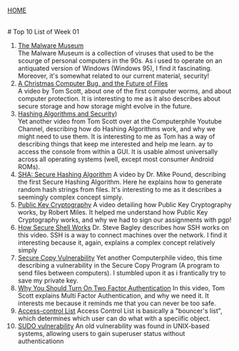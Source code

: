 [HOME](../README.md)

<br>
# Top 10 List of Week 01

1. [The Malware Museum](http://archive.org/details/malwaremuseum)<br>
The Malware Museum is a collection of viruses that used to be the scourge of personal computers in the 90s. As i used to operate on an antiquated version of Windows (Windows 95), I find it fascinating. Moreover, it's somewhat related to our current material, security!
2. [A Christmas Computer Bug, and the Future of Files](https://www.youtube.com/watch?v=kNm-b1UXGTYA)<br>
A video by Tom Scott, about one of the first computer worms, and about computer protection. It is interesting to me as it also describes about secure storage and how storage might evolve in the future. 
3. [Hashing Algorithms and Security](https://www.youtube.com/watch?v=b4b8ktEV4Bg))<br>
Yet another video from Tom Scott over at the Computerphile Youtube Channel, describing how do Hashing Algorithms work, and why we might need to use them. It is interesting to me as Tom has a way of describing things that keep me interested and help me learn.
ay to access the console from within a GUI. It is usable almost universally across all operating systems (well, except most consumer Android ROMs).
4. [SHA: Secure Hashing Algorithm](https://www.youtube.com/watch?v=DMtFhACPnTY)
A video by Dr. Mike Pound, describing the first Secure Hashing Algorithm. Here he explains how to generate random hash strings from files. It's interesting to me as it describes a seemingly complex concept simply.
5. [Public Key Cryptography](https://www.youtube.com/watch?v=GSIDS_lvRv4)
A video detailing how Public Key Cryptography works, by Robert Miles. It helped me understand how Public Key Cryptography works, and why we had to sign our assignments with pgp!
6. [How Secure Shell Works](https://www.youtube.com/watch?v=ORcvSkgdA58)
Dr. Steve Bagley describes how SSH works on this video. SSH is a way to connect machines over the network. I find it interesting because it, again, explains a complex concept relatively simply
7. [Secure Copy Vulnerability](https://www.youtube.com/watch?v=fcesKgfSPq4)
Yet another Computerphile video, this time describing a vulnerability in the Secure Copy Program (A program to send files between computers). I stumbled upon it as i frantically try to save my private key.
8. [Why You Should Turn On Two Factor Authentication](https://www.youtube.com/watch?v=hGRii5f_uSc)
In this video, Tom Scott explains Multi Factor Authentication, and why we need it. It interests me because it reminds me that you can never be too safe.
9. [Access-control List](https://en.wikipedia.org/wiki/Access-control_list)
Access Control List is basically a "bouncer's list", which determines which user can do what with a speciific object.
10. [SUDO vulnerability](https://blog.qualys.com/vulnerabilities-research/2021/01/26/cve-2021-3156-heap-based-buffer-overflow-in-sudo-baron-samedit)
An old vulnerability was found in UNIX-based systems, allowing users to gain superuser status without authenticationn
